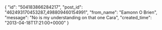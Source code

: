  {
   "id": "504183866284217",
   "post_id": "462493170453287_498809460154991",
   "from_name": "Eamonn O Brien",
   "message": "No is my understanding on that one Cara",
   "created_time": "2013-04-18T17:21:00+0000"
 }
